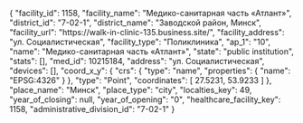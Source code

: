 {
    "facility_id": 1158,
    "facility_name": "Медико-санитарная часть «Атлант»",
    "district_id": "7-02-1",
    "district_name": "Заводской район, Минск",
    "facility_url": "https:\/\/walk-in-clinic-135.business.site\/",
    "facility_address": "ул. Социалистическая",
    "facility_type": "Поликлиника",
    "ap_1": "10",
    "name": "Медико-санитарная часть «Атлант»",
    "state": "public institution",
    "stats": [],
    "med_id": 10215184,
    "address": "ул. Социалистическая",
    "devices": [],
    "coord_x_y": {
        "crs": {
            "type": "name",
            "properties": {
                "name": "EPSG:4326"
            }
        },
        "type": "Point",
        "coordinates": [
            27.5231,
            53.9233
        ]
    },
    "place_name": "Минск",
    "place_type": "city",
    "localties_key": 49,
    "year_of_closing": null,
    "year_of_opening": "0",
    "healthcare_facility_key": 1158,
    "administrative_division_id": "7-02-1"
}